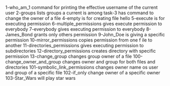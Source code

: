 1-who_am_1 command for printing the effective username of the current user
2-groups lists groups a current is among
task-3 has command to change the owner of a file
4-empty is for creating file hello
5-execute is for executing permission
6-multiple_permissions gives execute permission to everybody
7-everybody gives executing permission to everybody
8-James_Bond grants only others permission
9-John_Doe is giving a specific permission
10-mirror_permissions copies permission from one f
ile to another
11-directories_permissions gives executing permission to subdirectories
12-directory_permissions creates directory with specific permission
13-change_group changes group owner of a file
100-change_owner_and_group changes owner and group for both files and directories
101-symbolic_link_permissions changes owner name os user and group of a specific file
102-if_only change owner of a specific owner
103-Star_Wars will play star wars

